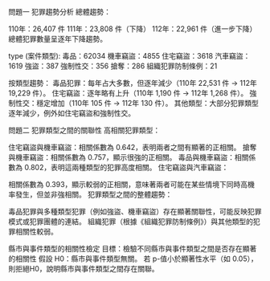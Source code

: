 問題一
犯罪趨勢分析
總體趨勢：

110年：26,407 件
111年：23,808 件（下降）
112年：22,961 件（進一步下降）
總體犯罪數量呈逐年下降趨勢。

type (案件類型):
毒品：62034
機車竊盜：4855
住宅竊盜：3618
汽車竊盜：1619
強盜：387
強制性交：356
搶奪：286
組織犯罪防制條例：21

按類型趨勢：
毒品犯罪：每年占大多數，但逐年減少（110年 22,531 件 → 112年 19,229 件）。
住宅竊盜：逐年略有上升（110年 1,190 件 → 112年 1,268 件）。
強制性交：穩定增加（110年 105 件 → 112年 130 件）。
其他類型：大部分犯罪類型逐年減少，例外如住宅竊盜和強制性交。

問題二
犯罪類型之間的關聯性
高相關犯罪類型：

住宅竊盜與機車竊盜：相關係數為 0.642，表明兩者之間有顯著的正相關。
搶奪與機車竊盜：相關係數為 0.757，顯示很強的正相關。
毒品與機車竊盜：相關係數為 0.802，表明這兩種類型的犯罪高度相關。
住宅竊盜與汽車竊盜：

相關係數為 0.393，顯示較弱的正相關，意味著兩者可能在某些情境下同時高機率發生，但並非強相關。
犯罪類型之間的整體趨勢：

毒品犯罪與多種類型犯罪（例如強盜、機車竊盜）存在顯著關聯性，可能反映犯罪模式或犯罪團體的連結。
組織犯罪（根據《組織犯罪防制條例》）與其他類型的犯罪相關性較弱。

縣市與事件類型的相關性檢定
目標：檢驗不同縣市與事件類型之間是否存在顯著的相關性
假設 H0：縣市與事件類型無關。
若 p-值小於顯著性水平（如 0.05），則拒絕H0，說明縣市與事件類型之間存在關聯。